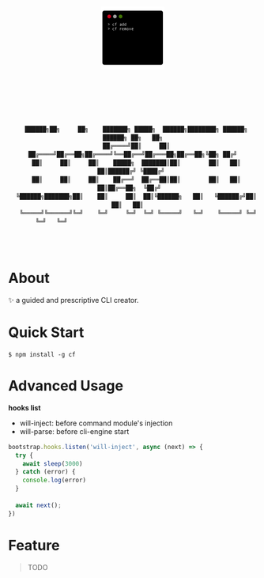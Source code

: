 <h1 align="center">
  <br>
	<img width="128" src="media/logo.png" alt="cf">
  <br>
  <br>
  <br>
</h1>

<p align="center">
<code>
  ██████╗██╗     ██╗    ███████╗ █████╗  ██████╗████████╗ ██████╗ ██████╗ ██╗   ██╗
  ██╔════╝██║     ██║    ██╔════╝██╔══██╗██╔════╝╚══██╔══╝██╔═══██╗██╔══██╗╚██╗ ██╔╝
  ██║     ██║     ██║    █████╗  ███████║██║        ██║   ██║   ██║██████╔╝ ╚████╔╝ 
  ██║     ██║     ██║    ██╔══╝  ██╔══██║██║        ██║   ██║   ██║██╔══██╗  ╚██╔╝  
  ╚██████╗███████╗██║    ██║     ██║  ██║╚██████╗   ██║   ╚██████╔╝██║  ██║   ██║   
   ╚═════╝╚══════╝╚═╝    ╚═╝     ╚═╝  ╚═╝ ╚═════╝   ╚═╝    ╚═════╝ ╚═╝  ╚═╝   ╚═╝                                              
</code>
<br>
<br>
<br>
</p>

# About

✨ a guided and prescriptive CLI creator.

# Quick Start

```
$ npm install -g cf
```

# Advanced Usage

**hooks list**

* will-inject: before command module's injection
* will-parse: before cli-engine start

```javascript
bootstrap.hooks.listen('will-inject', async (next) => {
  try {
    await sleep(3000)
  } catch (error) {
    console.log(error)
  }
  
  await next();
})
```

# Feature

> TODO
